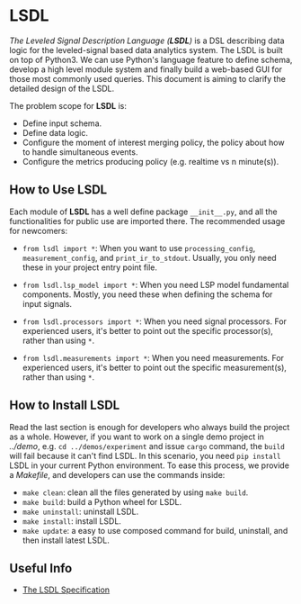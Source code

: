 # LSDL

_The Leveled Signal Description Language (__LSDL__)_ is a DSL describing data logic for the
leveled-signal based data analytics system. The LSDL is built on top of Python3. We can use Python's
language feature to define schema, develop a high level module system and finally build a web-based
GUI for those most commonly used queries. This document is aiming to clarify the detailed design of
the LSDL.

The problem scope for __LSDL__ is:

- Define input schema.
- Define data logic.
- Configure the moment of interest merging policy, the policy about how to handle simultaneous events.
- Configure the metrics producing policy (e.g. realtime vs n minute(s)).

## How to Use LSDL

Each module of __LSDL__ has a well define package `__init__.py`, and all the functionalities for public
use are imported there. The recommended usage for newcomers:

- `from lsdl import *`:
  When you want to use `processing_config`, `measurement_config`, and `print_ir_to_stdout`.
  Usually, you only need these in your project entry point file.

- `from lsdl.lsp_model import *`:
  When you need LSP model fundamental components.
  Mostly, you need these when defining the schema for input signals.

- `from lsdl.processors import *`:
  When you need signal processors.
  For experienced users, it's better to point out the specific processor(s), rather than using `*`.

- `from lsdl.measurements import *`:
  When you need measurements.
  For experienced users, it's better to point out the specific measurement(s), rather than using `*`.

## How to Install LSDL

Read the last section is enough for developers who always build the project as a whole.
However, if you want to work on a single demo project in _../demo_, e.g. `cd ../demos/experiment` and issue `cargo`
command, the `build` will fail because it can't find LSDL. In this scenario, you need `pip install` LSDL in your current
Python environment. To ease this process, we provide a _Makefile_, and developers can use the commands inside:

- `make clean`: clean all the files generated by using `make build`.
- `make build`: build a Python wheel for LSDL.
- `make uninstall`: uninstall LSDL.
- `make install`: install LSDL.
- `make update`: a easy to use composed command for build, uninstall, and then install latest LSDL.

## Useful Info

- [The LSDL Specification](https://conviva.atlassian.net/wiki/spaces/~712020f765b3b30d0e446096dbfeb73b527a21/pages/1903166610/The+LSDL+Specification)
